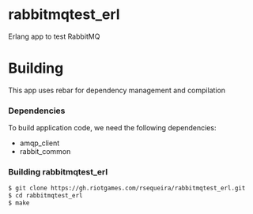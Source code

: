 rabbitmqtest_erl
================

Erlang app to test RabbitMQ

Building
========

This app uses rebar for dependency management and compilation

### Dependencies

To build application code, we need the following dependencies:
* amqp_client
* rabbit_common

### Building rabbitmqtest_erl

```sh
$ git clone https://gh.riotgames.com/rsequeira/rabbitmqtest_erl.git
$ cd rabbitmqtest_erl
$ make
``` 
